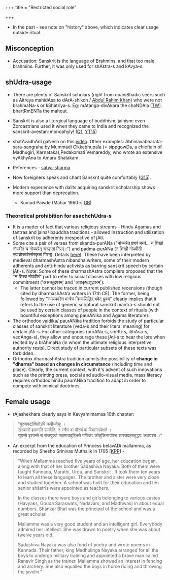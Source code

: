 +++
title = "Restricted social role"

+++
- In the past - see note on "history" above, which indicates clear usage outside ritual.

## Misconception
- Accusation: Sanskrit is the language of Brahmins, and that too male brahmins. Further, it was only used for shAstra-s and kAvya-s.

## shUdra-usage
- There are plenty of Sanskrit scholars (right from upaniShadic seers such as Aitreya mahidAsa to dArA-shikoh / [Abdul Rahim Khan](http://en.wikipedia.org/wiki/Abdul_Rahim_Khan-I-Khana)) who were not brahmaNa-s or kShatriya-s. Eg: mAtanga-divAkara the chaNDAla \[[TW](https://twitter.com/blog_supplement/status/632370949975883776)\]. bhartRmENTa the mahout.
- Sanskrit is also a liturgical language of buddhism, jainism: even Zoroastrians used it when they came to India and recognized the sanskrit-avestan-monophyly! ([Q1](http://www.quora.com/Why-did-Buddhism-and-Jainism-adopted-Prakrit-instead-of-Sanskrit/answer/Vishvas-Vasuki), [YT15](https://www.youtube.com/watch?v=1NRLdoV_Vw8&index=69&list=WL))
- shatAvadhAnI gaNesh on this:[video](https://www.youtube.com/watch?v=ff6mVQ_yn2s). Other examples: Abhinavabharata-sara-sangraha by Mummadi Cikkabhupala (= sippgowDa, a chieftain of Madhugiri, Karnataka),Pedakomati Vemareddy, who wrote an extensive vyAkhyAna to Amaru Shatakam.
- References - [satya-sharma](/notes/sapiens/branches/Aryan/satem/indo-iranian/indo-aryan/jAti-varNa-practice/v4/articles/satya-sharmA/sanskritsts/)
- Now foreigners speak and chant Sanskrit quite comfortably ([G15](https://www.youtube.com/watch?v=DQg5k1RHitU)).

- Modern experience with dalits acquiring sanskrit scholarship shows more support than deprecation.
  - Kumud Pawde (Mahar 1960-s [GB](https://books.google.com/books?id=NN48WUBx_54C&lpg=PP1&pg=PA85#v=onepage&q&f=false))


### Theoretical prohibition for asachchUdra-s
- It is a matter of fact that various religious streams - Hindu Agamas and tantras and jaina/ bauddha traditions - allowed instruction and utilization of sanskrit by adherents irrespective of jAti.
- Some cite a pair of verses from skanda-purANa ("नोच्चरेत् प्रणवं मन्त्रं... न शिखां नोपवीतं च नोच्चरेत् संस्कृतां गिरम्।") and padma-purANa (न‌ शिखी नोपवीती स्यान्नोच्चरेत्संस्कृतां गिरम्). Details [here](https://groups.google.com/g/bvparishat/c/7aihuwshbl4/m/moEQCAqcAgAJ)). These have been interpreted by medieval dharmashAstra nibandha writers, some of their modern adherents and anti-hindu activists as barring sanskrit speech by certain jAti-s. Note: Some of these dharmashAstra compilers proposed that the "न शिखां नोपवीतं" part to refer to social classes with low religious commitment ('असच्छूद्रपरम्' and 'अपाकृष्टशूद्रपरम्').
  - The latter cannot be traced in current published recensions (though cited by dharmashAstra writers in 17th CE). The former, being followed by "नमस्कारेण मन्त्रेण क्रियासिद्धिर् भवेद् ध्रुवम्" clearly implies that it refers to the use of generic scriptural sanskrit mantra-s should not be used by certain classes of people in the context of rituals (with bountiful exceptions among paurANika and Agama literature).
- The orthodox vaidika/ paurANika tradition forbids the study of particular classes of sanskrit literature (veda-s and their literal meaning) for certain jAti-s. For other categories (purANa-s, smRti-s, itihAsa-s, vedAnga-s), they allow and encourage these jAti-s to hear the lore when recited by a brAhmaNa (in whom the ultimate religious interpretive authority rests). Direct study of particular subsets of these texts was forbidden.
- Orthodox dharmashAstra tradition admits the possibility of **change in "dharma" based on changes in circumstance** (including time and place). Clearly, the current context, with it's advent of such innovations such as the printing press, social and audio-visual media, mass literacy requires orthodox hindu paurANika tradition to adapt in order to compete with inimical doctrines.

## Female usage
- rAjashekhara clearly says in Kavyamimamsa 10th chapter:

> "पुरुषवद्योषितोऽपि कवीभवेयुः ।  
> संस्कारो ह्यात्मनि समवैति, न स्त्रैणं वा पौरुषं वा विभागमपेक्षते ।  
> श्रूयन्ते दृश्यन्ते च राजपुत्र्यो महामात्रदुहितरो गणिकाः कौतुकिभार्याश्च शास्त्रप्रहतबुद्धयः कवयश्च ।"

- An excerpt from the education of Princess belavADi mallamma, as recorded by Shesho Srinivas Muthalik in 1705 \[[KPP](http://www.kamat.com/database/books/kareducation/appendix_a.htm#_ftnref1)\] \- 
  
> "When Mallamma reached five years of age, her education began, along with that of her brother Sadashiva Nayaka. Both of them were taught Kannada, Marathi, Urdu, and Sanskrit . It took them ten years to learn all these languages. The brother and sister were very close and studied together. A school was built for their education and ten senior shāstris were appointed as teachers. 
> 
> In the classes there were boys and girls belonging to various castes (Havyaks, Gouda Saraswats, Nadavars, and Madhwas) in about equal numbers. Shankar Bhat was the principal of the school and was a great scholar. 
> 
> Mallamma was a very good student and an intelligent girl. Everybody admired her intellect. She was drawn to poetry when she was about twelve years old. 
> 
> Sadashiva Nayaka was also fond of poetry and wrote poems in Kannada. Their father, king Madhulinga Nayaka arranged for all the boys to undergo military training and appointed a brave man called Ranavir Singh as the trainer. Mallamma showed an interest in fencing and archery. She also equalled the boys in horse riding and throwing the javelin."

